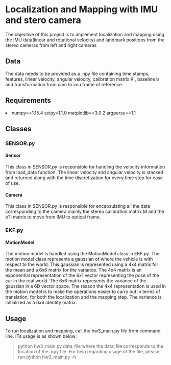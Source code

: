 # Localization and Mapping with IMU and stero camera
The objective of this project is to implement localization and mapping using the IMU data(linear and rotational velocity) and landmark positions from the stereo cameras from left and right cameras
## Data
The data needs to be provided as a .npy file containing time stamps, features, linear velocity, angular velocity, calibration matrix K , baseline b and transformation from cam to imu frame of reference.

## Requirements
<li>
</item>numpy==1.15.4
</item>scipy=1.1.0
</item>matplotlib==3.0.2
</item>argparse==1.1
</li>

## Classes
### SENSOR.py
#### Sensor
This class in SENSOR.py is responsible for handling the velocity information from load_data function. The linear velocity and angular velocity is stacked and returned along with the time discretization for every time step for ease of use.
#### Camera
This class in SENSOR.py is responsible for encapsulating all the data corresponding to the camera mainly the stereo calibration matrix M and the oTi matrix to move from IMU to optical frame. 
### EKF.py
#### MotionModel
The motion model is handled using the MotionModel class in EKF.py. The motion model class represents a gaussian of where the vehicle is with respect to the world. This gaussian is represented using a 4x4 matrix for the mean and a 6x6 matrix for the variance. The 4x4 matrix is an exponential representation of the 6x1 vector representing the pose of the car in the real world. The 6x6 matrix represents the variance of the gaussian in a 6D vector space. The reason the 4x4 representation is used in the motion model is to make the operations easier to carry out in terms of translation, for both the localization and the mapping step. The variance is initialized as a $6x6$ identity matrix.

## Usage
To run localization and mapping, call the hw3_main.py file from command line. ITs usage is as shown below:
> python hw3_main.py data_file
where the data_file corresponds to the location of the .npy file. For help regarding usage of the file, please run
> python hw3_main.py -h  
